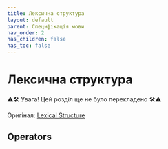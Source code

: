 ```yaml
---
title: Лексична структура
layout: default
parent: Специфікація мови
nav_order: 2
has_children: false
has_toc: false
---
```


# Лексична структура

⚠️🛠️ Увага! Цей розділ ще не було перекладено 🛠️⚠️

Оригінал: <a target="_blank" href="https://docs.swift.org/swift-book/documentation/the-swift-programming-language/lexicalstructure">Lexical Structure</a>

## Operators

